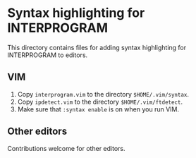 Syntax highlighting for INTERPROGRAM
====================================

This directory contains files for adding syntax highlighting for
INTERPROGRAM to editors.

## VIM

1. Copy `interprogram.vim` to the directory `$HOME/.vim/syntax`.
2. Copy `ipdetect.vim` to the directory `$HOME/.vim/ftdetect`.
3. Make sure that `:syntax enable` is on when you run VIM.

## Other editors

Contributions welcome for other editors.
